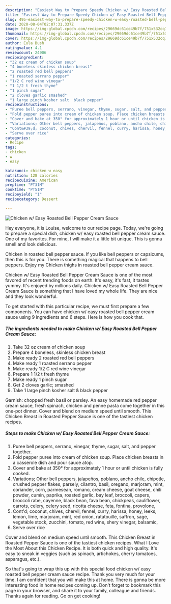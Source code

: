 ```yaml
---
description: "Easiest Way to Prepare Speedy Chicken w/ Easy Roasted Bell Pepper Cream Sauce"
title: "Easiest Way to Prepare Speedy Chicken w/ Easy Roasted Bell Pepper Cream Sauce"
slug: 495-easiest-way-to-prepare-speedy-chicken-w-easy-roasted-bell-pepper-cream-sauce
date: 2020-08-04T02:07:31.337Z
image: https://img-global.cpcdn.com/recipes/29669dc61ce49b7f/751x532cq70/chicken-w-easy-roasted-bell-pepper-cream-sauce-recipe-main-photo.jpg
thumbnail: https://img-global.cpcdn.com/recipes/29669dc61ce49b7f/751x532cq70/chicken-w-easy-roasted-bell-pepper-cream-sauce-recipe-main-photo.jpg
cover: https://img-global.cpcdn.com/recipes/29669dc61ce49b7f/751x532cq70/chicken-w-easy-roasted-bell-pepper-cream-sauce-recipe-main-photo.jpg
author: Eula Bush
ratingvalue: 4.1
reviewcount: 24906
recipeingredient:
- "32 oz cream of chicken soup"
- "4 boneless skinless chicken breast"
- "2 roasted red bell peppers"
- "1 roasted serrano pepper"
- "1/2 C red wine vinegar"
- "1 1/2 t fresh thyme"
- "1 pinch sugar"
- "2 cloves garlic smashed"
- "1 large pinch kosher salt  black pepper"
recipeinstructions:
- "Puree bell peppers, serrano, vinegar, thyme, sugar, salt, and pepper together."
- "Fold pepper puree into cream of chicken soup. Place chicken breasts in a casserole dish and pour sauce atop."
- "Cover and bake at 350° for approximately 1 hour or until chicken is fully cooked."
- "Variations; Other bell peppers, jalapeños, poblano, ancho chile, chipotle, crushed pepper flakes, parsely, cilantro, basil, oregano, marjoram, mint, coriander, corn, parmesean, romano, cream cheese, goat cheese, chili powder, cumin, paprika, roasted garlic, bay leaf, broccoli, capers, broccoli rabe, cayenne, black bean, fava bean, chickpeas, cauliflower, carrots, celery, celery seed, ricotta cheese, feta, fontina, provolone,"
- "Cont&#39;d; coconut, chives, chervil, fennel, curry, harissa, honey, leeks, lemon, lime, marjoram, mint, red onion, ratatouille, saffron, sage, vegetable stock, zucchini, tomato, red wine, shery vinegar, balsamic,"
- "Serve over rice"
categories:
- Recipe
tags:
- chicken
- w
- easy

katakunci: chicken w easy 
nutrition: 128 calories
recipecuisine: American
preptime: "PT31M"
cooktime: "PT51M"
recipeyield: "1"
recipecategory: Dessert

---
```



![Chicken w/ Easy Roasted Bell Pepper Cream Sauce](https://img-global.cpcdn.com/recipes/29669dc61ce49b7f/751x532cq70/chicken-w-easy-roasted-bell-pepper-cream-sauce-recipe-main-photo.jpg)

Hey everyone, it is Louise, welcome to our recipe page. Today, we're going to prepare a special dish, chicken w/ easy roasted bell pepper cream sauce. One of my favorites. For mine, I will make it a little bit unique. This is gonna smell and look delicious.

Chicken in roasted bell pepper sauce. If you like bell peppers or capsicums, then this is for you. There is something magical that happens to bell peppers. Enjoy my Chicken thighs in roasted bell pepper cream sauce.

Chicken w/ Easy Roasted Bell Pepper Cream Sauce is one of the most favored of recent trending foods on earth. It's easy, it's fast, it tastes yummy. It's enjoyed by millions daily. Chicken w/ Easy Roasted Bell Pepper Cream Sauce is something that I have loved my whole life. They are nice and they look wonderful.


To get started with this particular recipe, we must first prepare a few components. You can have chicken w/ easy roasted bell pepper cream sauce using 9 ingredients and 6 steps. Here is how you cook that.

<!--inarticleads1-->

##### The ingredients needed to make Chicken w/ Easy Roasted Bell Pepper Cream Sauce:

1. Take 32 oz cream of chicken soup
1. Prepare 4 boneless, skinless chicken breast
1. Make ready 2 roasted red bell peppers
1. Make ready 1 roasted serrano pepper
1. Make ready 1/2 C red wine vinegar
1. Prepare 1 1/2 t fresh thyme
1. Make ready 1 pinch sugar
1. Get 2 cloves garlic; smashed
1. Take 1 large pinch kosher salt &amp; black pepper


Garnish: chopped fresh basil or parsley. An easy homemade red pepper cream sauce, fresh spinach, chicken and penne pasta come together in this one-pot dinner. Cover and blend on medium speed until smooth. This Chicken Breast in Roasted Pepper Sauce is one of the tastiest chicken recipes. 

<!--inarticleads2-->

##### Steps to make Chicken w/ Easy Roasted Bell Pepper Cream Sauce:

1. Puree bell peppers, serrano, vinegar, thyme, sugar, salt, and pepper together.
1. Fold pepper puree into cream of chicken soup. Place chicken breasts in a casserole dish and pour sauce atop.
1. Cover and bake at 350° for approximately 1 hour or until chicken is fully cooked.
1. Variations; Other bell peppers, jalapeños, poblano, ancho chile, chipotle, crushed pepper flakes, parsely, cilantro, basil, oregano, marjoram, mint, coriander, corn, parmesean, romano, cream cheese, goat cheese, chili powder, cumin, paprika, roasted garlic, bay leaf, broccoli, capers, broccoli rabe, cayenne, black bean, fava bean, chickpeas, cauliflower, carrots, celery, celery seed, ricotta cheese, feta, fontina, provolone,
1. Cont&#39;d; coconut, chives, chervil, fennel, curry, harissa, honey, leeks, lemon, lime, marjoram, mint, red onion, ratatouille, saffron, sage, vegetable stock, zucchini, tomato, red wine, shery vinegar, balsamic,
1. Serve over rice


Cover and blend on medium speed until smooth. This Chicken Breast in Roasted Pepper Sauce is one of the tastiest chicken recipes. What I Love the Most About this Chicken Recipe. It is both quick and high quality. It&#39;s easy to sneak in veggies (such as spinach, artichokes, cherry tomatoes, asparagus, etc.). 

So that's going to wrap this up with this special food chicken w/ easy roasted bell pepper cream sauce recipe. Thank you very much for your time. I am confident that you will make this at home. There is gonna be more interesting food in home recipes coming up. Don't forget to bookmark this page in your browser, and share it to your family, colleague and friends. Thanks again for reading. Go on get cooking!
